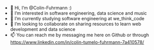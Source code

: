 - 👋 Hi, I’m @Colin-Fuhrmann :)
- 👀 I’m interested in software engineering, data science and music
- 🌱 I’m currently studying software engineering at we_think_code
- 💞️ I’m looking to collaborate on sharing resources to learn web development and data science
- 📫 You can reach me by messaging me here on Github or through https://www.linkedin.com/in/colin-tumelo-fuhrmann-7a410578/

<!---
Colin-Fuhrmann/Colin-Fuhrmann is a ✨ special ✨ repository because its `README.md` (this file) appears on your GitHub profile.
You can click the Preview link to take a look at your changes.
--->
